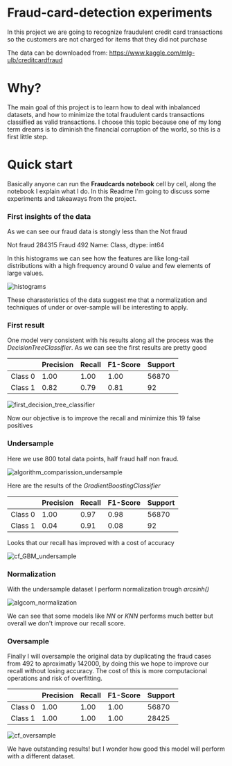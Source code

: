 # Fraud-card-detection experiments
In this project we are going to recognize fraudulent credit card transactions so the customers are not charged for items that they did not purchase  

The data can be downloaded from: https://www.kaggle.com/mlg-ulb/creditcardfraud


# Why?

The main goal of this project is to learn how to deal with inbalanced datasets, and how to minimize the total fraudulent cards transactions classified as valid transactions. I choose this topic because one of my long term dreams is to diminish the financial corruption of the world, so this is a first little step.

# Quick start

Basically anyone can run the **Fraudcards notebook** cell by cell, along the notebook I explain what I do.
In this Readme I'm going to discuss some experiments and takeaways from the project.

### First insights of the data

As we can see our fraud data is stongly less than the Not fraud


Not fraud    284315
Fraud           492
Name: Class, dtype: int64


In this histograms we can see how the features are like long-tail distributions with a high frequency around 0 value and few elements of large values.

![histograms](https://github.com/isakez/Fraud-card-detection/assets/42270381/7888ae11-9d57-4969-913f-5db74f89ed0d)

These charasteristics of the data suggest me that a normalization and techniques of under or over-sample will be interesting to apply.

### First result 

One model very consistent with his results along all the process was the *DecisionTreeClassifier*. As we can see the first results are pretty good

|           | Precision | Recall | F1-Score | Support |
|-----------|-----------|--------|----------|---------|
| Class 0   |    1.00   |  1.00  |   1.00   |  56870  |
| Class 1   |    0.82   |  0.79  |   0.81   |    92   |




![first_decision_tree_classifier](https://github.com/isakez/Fraud-card-detection/assets/42270381/7d503a4b-84c3-4f99-96b1-3706841cf0e0)

Now our objective is to improve the recall and minimize this 19 false positives

### Undersample

Here we use 800 total data points, half fraud half non fraud.


![algorithm_comparission_undersample](https://github.com/isakez/Fraud-card-detection/assets/42270381/3aba62c4-bd27-4e3e-b579-63dcc8e01bc6)

Here are the results of the *GradientBoostingClassifier*

|           | Precision | Recall | F1-Score | Support |
|-----------|-----------|--------|----------|---------|
| Class 0   |    1.00   |  0.97  |   0.98   |  56870  |
| Class 1   |    0.04   |  0.91  |   0.08   |    92   |

Looks that our recall has improved with a cost of accuracy

![cf_GBM_undersample](https://github.com/isakez/Fraud-card-detection/assets/42270381/d2f78034-453c-4862-918a-c4511c10513e)


### Normalization

With the undersample dataset I perform normalization trough *arcsinh()*

![algcom_normalization](https://github.com/isakez/Fraud-card-detection/assets/42270381/59b0da48-adc1-4bef-b15f-49bcf3444253)

We can see that some models like *NN* or *KNN* performs much better but overall we don't improve our recall score.

### Oversample

Finally I will oversample the original data by duplicating the fraud cases from 492 to aproximatly 142000, by doing this we hope to improve our recall without losing accuracy. The cost of this is more computacional operations and risk of overfitting.

|           | Precision | Recall | F1-Score | Support |
|-----------|-----------|--------|----------|---------|
| Class 0   |    1.00   |  1.00  |   1.00   |  56870  |
| Class 1   |    1.00   |  1.00  |   1.00   |  28425  |
         
![cf_oversample](https://github.com/isakez/Fraud-card-detection/assets/42270381/8d8c44ac-d0d1-4180-8ce4-24a5414fb729)

We have outstanding results! but I wonder how good this model will perform with a different dataset.


